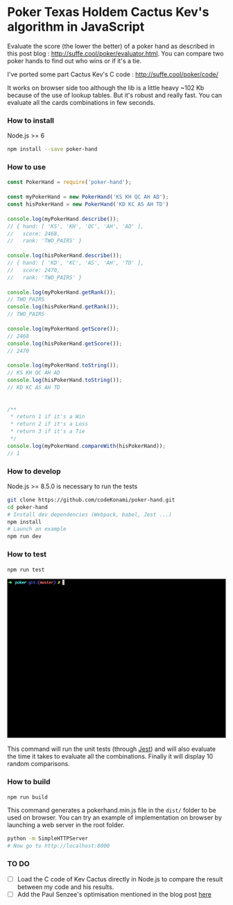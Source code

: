 Poker Texas Holdem Cactus Kev's algorithm in JavaScript
=====

Evaluate the score (the lower the better) of a poker hand as described in this post blog : http://suffe.cool/poker/evaluator.html.
You can compare two poker hands to find out who wins or if it's a tie.

I've ported some part Cactus Kev's C code : http://suffe.cool/poker/code/

It works on browser side too although the lib is a little heavy ~102 Kb because of the use of lookup tables. But it's robust and really fast. You can evaluate all the cards combinations in few seconds.

### How to install

Node.js >= 6

```sh
npm install --save poker-hand
```

### How to use

```js
const PokerHand = require('poker-hand');

const myPokerHand = new PokerHand('KS KH QC AH AD');
const hisPokerHand = new PokerHand('KD KC AS AH TD')

console.log(myPokerHand.describe());
// { hand: [ 'KS', 'KH', 'QC', 'AH', 'AD' ],
//   score: 2468,
//   rank: 'TWO_PAIRS' }

console.log(hisPokerHand.describe());
// { hand: [ 'KD', 'KC', 'AS', 'AH', 'TD' ],
//   score: 2470,
//   rank: 'TWO_PAIRS' }

console.log(myPokerHand.getRank());
// TWO_PAIRS
console.log(hisPokerHand.getRank());
// TWO_PAIRS

console.log(myPokerHand.getScore());
// 2468
console.log(hisPokerHand.getScore());
// 2470

console.log(myPokerHand.toString());
// KS KH QC AH AD
console.log(hisPokerHand.toString());
// KD KC AS AH TD


/**
 * return 1 if it's a Win
 * return 2 if it's a Loss
 * return 3 if it's a Tie
 */
console.log(myPokerHand.compareWith(hisPokerHand));
// 1
```

### How to develop

Node.js >= 8.5.0 is necessary to run the tests

```sh
git clone https://github.com/codeKonami/poker-hand.git
cd poker-hand
# Install dev dependencies (Webpack, babel, Jest ...)
npm install
# Launch an example
npm run dev
```

### How to test

```sh
npm run test
```

![npm run test](poker-test.gif)

This command will run the unit tests (through [Jest](https://facebook.github.io/jest/)) and will also evaluate the time it takes to evaluate all the combinations. Finally it will display 10 random comparisons.

### How to build

```sh
npm run build
```

This command generates a pokerhand.min.js file in the `dist/` folder to be used on browser. You can try an example of implementation on browser by launching a web server in the root folder.

```sh
python -m SimpleHTTPServer
# Now go to http://localhost:8000
```

### TO DO

- [ ] Load the C code of Kev Cactus directly in Node.js to compare the result between my code and his results.
- [ ] Add the Paul Senzee's optimisation mentioned in the blog post [here](http://www.paulsenzee.com/2006/06/some-perfect-hash.html)
